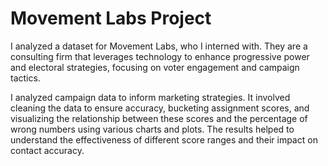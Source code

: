 # Movement Labs Project

I analyzed a dataset for Movement Labs, who I interned with. They are a consulting firm that leverages technology to enhance 
progressive power and electoral strategies, focusing on voter engagement and campaign tactics.

I analyzed campaign data to inform marketing strategies. It involved cleaning the data to ensure accuracy, bucketing assignment scores, 
and visualizing the relationship between these scores and the percentage of wrong numbers using various charts and plots. 
The results helped to understand the effectiveness of different score ranges and their impact on contact accuracy.
